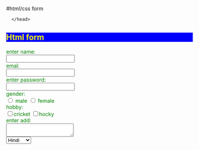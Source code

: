 #html/css form 
<!doctype html>
<html> 
    <title> html form </title>
 <head> 
     <style> 
         h2 { 
             color:yellow;    background-color:blue;
         }
         form{ 
             color:green;
         }
  table,tr,th,td{
      border:1px solid black;
          color:red;
  }
     </style>
   
      
      </head> 
 <body>
     <h2> Html form </h2>
     <form>
        <label for="name" >enter name:</label><br>
                <input type ="text  name="name" /> <br/>
                emal:<br>
     <input type="email" name="email"><br>
     enter password:<br>
     <input type="password" name="password"><br> 
     gender:<br> 
     <input type="radio" name="gender" id="male" value="male"> male</input>
     <input type="radio" id="gender" name="gender"> female<br>
     hobby:<br> 
     <input type="checkbox" id="hobby" name="hobby">cricket
     <input type="checkbox" id="hobby" name="hobby">hocky<br>
                enter add:<br>
                <textarea length="20"  width="10">  </textarea><br>
     <select name="language"> 
         <option value="hindi"> Hindi</option>
         <option value="english">English</option>
         <option value ="Bengali">Bengali</option>
         
     </select><br>
    <input class="sub" type="submit" value="submit"><br>
    <a href="https://www.google.coom"> google</a>
    <a href="facebook.com">facebook</a>
    
     </form>
     <table> 
        <tr><th>name</th><th>id</th><th>salary</th><th>proffesion</th></tr></tr>
   <tr><td>sah</td><td>334</td><td>20000</td><td>web developer</td></tr>
   <tr><td>komal</td><td>tyt34</td><td>3000</td><td>software developer</td></tr>
    </table>
 
    
       
       </body> 
       
 </html>
